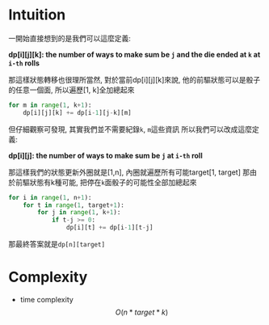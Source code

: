 # Intuition

一開始直接想到的是我們可以這麼定義:

**dp[i][j][k]: the number of ways to make sum be `j` and the die ended at `k` at `i-th` rolls**

那這樣狀態轉移也很理所當然, 對於當前dp[i][j][k]來說, 他的前驅狀態可以是骰子的任意一個面, 所以遍歷[1, k]全加總起來

```py
for m in range(1, k+1):
    dp[i][j][k] += dp[i-1][j-k][m]
```

但仔細觀察可發現, 其實我們並不需要紀錄`k`, `m`這些資訊
所以我們可以改成這麼定義:

**dp[i][j]: the number of ways to make sum be `j` at `i-th` roll**

那這樣我們的狀態更新外圈就是[1,n], 內圈就遍歷所有可能target[1, target]
那由於前驅狀態有k種可能, 把停在`k`面骰子的可能性全部加總起來
```py
for i in range(1, n+1):
    for t in range(1, target+1):
        for j in range(1, k+1):
            if t-j >= 0:
                dp[i][t] += dp[i-1][t-j]
```

那最終答案就是`dp[n][target]`

# Complexity

- time complexity
  $$O(n * target * k)$$